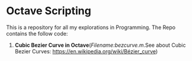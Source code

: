 # Octave Scripting
This is a repository for all my explorations in Programming.
The Repo contains the follow code:
1) **Cubic Bezier Curve in Octave**(*Filename:bezcurve.m*.See about Cubic Bezier Curves: https://en.wikipedia.org/wiki/Bézier_curve)
